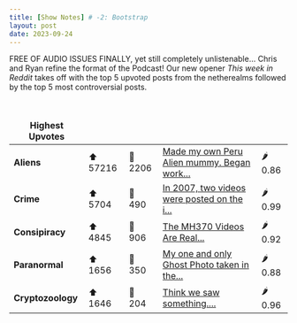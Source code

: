 ```yaml
---
title: [Show Notes] # -2: Bootstrap
layout: post
date: 2023-09-24
---
```

FREE OF AUDIO ISSUES FINALLY, yet still completely unlistenable... Chris and Ryan refine the format of the Podcast!  Our new opener *This week in Reddit* takes off with the top 5 upvoted posts from the netherealms followed by the top 5 most controversial posts.
<style> td, th { border: none!important;} </style> <br>

| **Highest Upvotes**              |               |               |               |               |
| --- | --- | --- | --- | --- |
|**Aliens** | ⬆ 57216 | 💬 2206 |  [Made my own Peru Alien mummy. Began work...](https://i.redd.it/wxno3xo292ob1.png)| 🌶️ 0.86|
|**Crime** | ⬆ 5704 | 💬 490 |  [In 2007, two videos were posted on the i...](https://www.fbi.gov/wanted/ecap/unknown-suspect-1)| 🌶️ 0.99|
|**Consipiracy** | ⬆ 4845 | 💬 906 |  [The MH370 Videos Are Real...](https://www.reddit.com/r/conspiracy/comments/16gom4a/the_mh370_videos_are_real/)| 🌶️ 0.92|
|**Paranormal** | ⬆ 1656 | 💬 350 |  [My one and only Ghost Photo taken in the...](https://i.redd.it/pv46ovskzynb1.jpg)| 🌶️ 0.88|
|**Cryptozoology** | ⬆ 1646 | 💬 204 |  [Think we saw something....](https://v.redd.it/jl3r7mkkyhob1)| 🌶️ 0.96|

